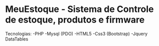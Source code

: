 <h1>
MeuEstoque - Sistema de Controle de estoque, produtos e firmware </h1>

Tecnologias:
-PHP
-Mysql (PDO)
-HTML5
-Css3 (Bootstrap)
-Jquery DataTables